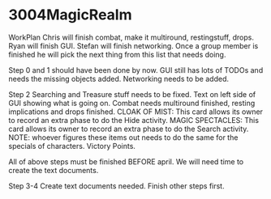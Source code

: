 # 3004MagicRealm
WorkPlan
Chris will finish combat, make it multiround, restingstuff, drops.
Ryan will finish GUI.
Stefan will finish networking.
Once a group member is finished he will pick the next thing from this list that needs doing.

Step 0 and 1 should have been done by now.
GUI still has lots of TODOs and needs the missing objects added.
Networking needs to be added.

Step 2
Searching and Treasure stuff needs to be fixed.
Text on left side of GUI showing what is going on.
Combat needs multiround finished, resting implications and drops finished.
CLOAK OF MIST:  This card allows its owner to record an extra phase to do the Hide activity.
MAGIC SPECTACLES:  This card allows its owner to record an extra phase to do the Search activity.
NOTE: whoever figures these items out needs to do the same for the specials of characters.
Victory Points.

All of above steps must be finished BEFORE april. We will need time to create the text documents.

Step 3-4
Create text documents needed.
Finish other steps first.
